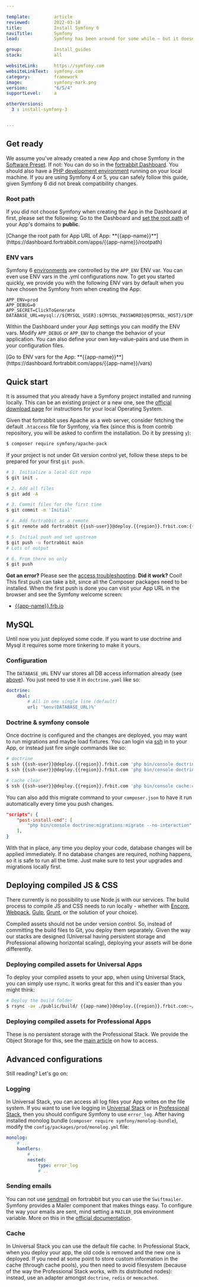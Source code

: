 ```yaml
---

template:         article
reviewed:         2022-03-18
title:            Install Symfony 6
naviTitle:        Symfony
lead:             Symfony has been around for some while — but it doesn't look old. Learn how to install and tune Symfony 6 on fortrabbit.

group:            Install_guides
stack:            all

websiteLink:      https://symfony.com
websiteLinkText:  symfony.com
category:         framework
image:            symfony-mark.png
version:          "6/5/4"
supportLevel:     a

otherVersions:
  3 : install-symfony-3


---
```



## Get ready

We assume you've already created a new App and chose Symfony in the [Software Preset](app#toc-software-preset). If not: You can do so in the [fortrabbit Dashboard](/dashboard). You should also have a [PHP development environment](/local-development) running on your local machine. If you are using Symfony 4 or 5, you can safely follow this guide, given Symfony 6 did not break compatibility changes.

### Root path

If you did not choose Symfony when creating the App in the Dashboard at first, please set the following: Go to the Dashboard and [set the root path](/app#toc-root-path) of your App's domains to **public**.

<div markdown="1" data-user="known">
[Change the root path for App URL of App: **{{app-name}}**](https://dashboard.fortrabbit.com/apps/{{app-name}}/rootpath)
</div>

### ENV vars

Symfony 6 [environments](https://symfony.com/doc/current/configuration.html#configuration-based-on-environment-variables) are controlled by the `APP_ENV` ENV var. You can even use ENV vars in the .yml configurations now. To get you started quickly, we provide you with the following ENV vars by default when you have chosen the Symfony from when creating the App:

```osterei32
APP_ENV=prod
APP_DEBUG=0
APP_SECRET=ClickToGenerate
DATABASE_URL=mysql://${MYSQL_USER}:${MYSQL_PASSWORD}@${MYSQL_HOST}/${MYSQL_DATABASE}
```

Within the Dashboard under your App settings you can modify the ENV vars. Modify `APP_DEBUG` or `APP_ENV` to change the behavior of your application. You can also define your own key-value-pairs and use them in your configuration files.

<div markdown="1" data-user="known">
[Go to ENV vars for the App: **{{app-name}}**](https://dashboard.fortrabbit.com/apps/{{app-name}}/vars)
</div>

## Quick start

It is assumed that you already have a Symfony project installed and running locally. This can be an existing project or a new one, see the [official download page](https://symfony.com/download) for instructions for your local Operating System.

Given that fortrabbit uses Apache as a web server, consider fetching the default `.htaccess` file for Symfony, via flex (since this is from contrib repository, you will be asked to confirm the installation. Do it by pressing `y`):

```bash
$ composer require symfony/apache-pack
```

If your project is not under Git version control yet, follow these steps to be prepared for your first `git push`.

```bash
# 1. Initialize a local Git repo
$ git init .

# 2. Add all files
$ git add -A

# 3. Commit files for the first time
$ git commit -m 'Initial'

# 4. Add fortrabbit as a remote
$ git remote add fortrabbit {{ssh-user}}@deploy.{{region}}.frbit.com:{{app-name}}.git

# 5. Initial push and set upstream
$ git push -u fortrabbit main
# Lots of output

# 6. From there on only
$ git push
```

**Got an error?** Please see the [access troubleshooting](/access-methods#toc-troubleshooting). **Did it work?** Cool! This first push can take a bit, since all the Composer packages need to be installed. When the first push is done you can visit your App URL in the browser and see the Symfony welcome screen:

* [{{app-name}}.frb.io](https://{{app-name}}.frb.io)

## MySQL

Until now you just deployed some code. If you want to use doctrine and Mysql it requires some more tinkering to make it yours.

### Configuration

The `DATABASE_URL` ENV var stores all DB access information already (see [above](#toc-env-vars)). You just need to use it in `doctrine.yaml` like so:  

```yaml
doctrine:
    dbal:
        # All in one single line (default)
        url: '%env(DATABASE_URL)%'

```

### Doctrine & symfony console

Once doctrine is configured and the changes are deployed, you may want to run migrations and maybe load fixtures. You can login via [ssh](ssh) in to your App, or instead just fire single commands like so:

```bash
# doctrine
$ ssh {{ssh-user}}@deploy.{{region}}.frbit.com 'php bin/console doctrine:migrations:migrate'
$ ssh {{ssh-user}}@deploy.{{region}}.frbit.com 'php bin/console doctrine:fixtures:load'

# cache clear
$ ssh {{ssh-user}}@deploy.{{region}}.frbit.com 'php bin/console cache:clear'
```

You can also add this migrate command to your `composer.json` to have it run automatically every time you push changes.

```json
"scripts": {
    "post-install-cmd": [
        "php bin/console doctrine:migrations:migrate --no-interaction",
    ],
}
```

With that in place, any time you deploy your code, database changes will be applied immediately. If no database changes are required, nothing happens, so it is safe to run all the time. Just make sure to test your upgrades and migrations locally first.

## Deploying compiled JS & CSS

There currently is no possibility to use Node.js with our services. The build process to compile JS and CSS needs to run locally - whether with [Encore](https://symfony.com/doc/current/frontend/encore/installation.html), [Webpack](https://www.npmjs.com/package/webpack), [Gulp](https://www.npmjs.com/package/gulp), [Grunt](https://www.npmjs.com/package/grunt), or the solution of your choice).

Compiled assets should not be under version control. So, instead of committing the build files to Git, you deploy them separately. 
Given the way our stacks are designed (Universal having persistent storage and Professional allowing horizontal scaling), deploying your assets will be done differently.

### Deploying compiled assets for Universal Apps

To deploy your compiled assets to your app, when using Universal Stack, you can simply use rsync. It works great for this and it's easier than you might think:

```bash
# Deploy the build folder
$ rsync -av ./public/build/ {{app-name}}@deploy.{{region}}.frbit.com:~/public/build/
```

### Deploying compiled assets for Professional Apps

These is no persistent storage with the Professional Stack.  We provide the Object Storage for this, see the [main article](/object-storage) on how to access.

## Advanced configurations

Still reading? Let's go on:

### Logging

In Universal Stack, you can access all log files your App writes on the file system. If you want to use live logging in [Universal Stack](logging-uni#toc-live-log-access) or in [Professional Stack](logging-pro), then you should configure Symfony to use `error_log`. After having installed monolog bundle (`composer require symfony/monolog-bundle`), modify the `config/packages/prod/monolog.yml` file:

``` yml
monolog:
    # ..
    handlers:
        # ..
        nested:
            type: error_log
            # ..
```

### Sending emails

You can not use [sendmail](quirks#toc-mailing) on fortrabbit but you can use the `Swiftmailer`.
Symfony provides a Mailer component that makes things easy. To configure the way your emails are sent, mind setting a `MAILER_DSN` environment variable.
More on this in the [official documentation](https://symfony.com/doc/current/mailer.html).

### Cache

In Universal Stack you can use the default file cache. In Professional Stack, when you deploy your app, the old code is removed and the new one is deployed.
If you need at some point to store custom information in the cache (through cache pools), you then need to avoid filesystem (because of the way the Professional Stack works, with its distributed nodes): instead, use an adapter amongst `doctrine`, `redis` or `memcached`.
